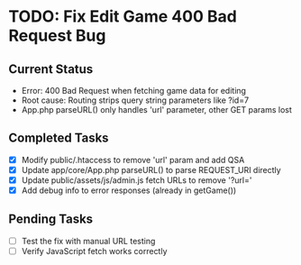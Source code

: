 # TODO: Fix Edit Game 400 Bad Request Bug

## Current Status
- Error: 400 Bad Request when fetching game data for editing
- Root cause: Routing strips query string parameters like ?id=7
- App.php parseURL() only handles 'url' parameter, other GET params lost

## Completed Tasks
- [x] Modify public/.htaccess to remove 'url' param and add QSA
- [x] Update app/core/App.php parseURL() to parse REQUEST_URI directly
- [x] Update public/assets/js/admin.js fetch URLs to remove '?url='
- [x] Add debug info to error responses (already in getGame())

## Pending Tasks
- [ ] Test the fix with manual URL testing
- [ ] Verify JavaScript fetch works correctly
